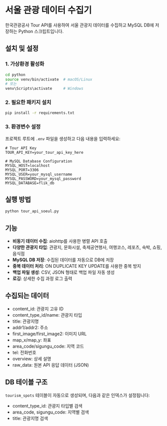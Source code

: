 # 서울 관광 데이터 수집기

한국관광공사 Tour API를 사용하여 서울 관광지 데이터를 수집하고 MySQL DB에 저장하는 Python 스크립트입니다.

## 설치 및 설정

### 1. 가상환경 활성화
```bash
cd python
source venv/bin/activate  # macOS/Linux
# 또는
venv\Scripts\activate     # Windows
```

### 2. 필요한 패키지 설치
```bash
pip install -r requirements.txt
```

### 3. 환경변수 설정
프로젝트 루트에 `.env` 파일을 생성하고 다음 내용을 입력하세요:

```env
# Tour API Key
TOUR_API_KEY=your_tour_api_key_here

# MySQL Database Configuration
MYSQL_HOST=localhost
MYSQL_PORT=3306
MYSQL_USER=your_mysql_username
MYSQL_PASSWORD=your_mysql_password
MYSQL_DATABASE=flik_db
```

## 실행 방법

```bash
python tour_api_soeul.py
```

## 기능

- **비동기 데이터 수집**: aiohttp를 사용한 병렬 API 호출
- **다양한 관광지 타입**: 관광지, 문화시설, 축제공연행사, 여행코스, 레포츠, 숙박, 쇼핑, 음식점
- **MySQL DB 저장**: 수집된 데이터를 자동으로 DB에 저장
- **중복 데이터 처리**: ON DUPLICATE KEY UPDATE를 사용한 중복 방지
- **백업 파일 생성**: CSV, JSON 형태로 백업 파일 자동 생성
- **로깅**: 상세한 수집 과정 로그 출력

## 수집되는 데이터

- content_id: 관광지 고유 ID
- content_type_id/name: 관광지 타입
- title: 관광지명
- addr1/addr2: 주소
- first_image/first_image2: 이미지 URL
- map_x/map_y: 좌표
- area_code/sigungu_code: 지역 코드
- tel: 전화번호
- overview: 상세 설명
- raw_data: 원본 API 응답 데이터 (JSON)

## DB 테이블 구조

`tourism_spots` 테이블이 자동으로 생성되며, 다음과 같은 인덱스가 설정됩니다:
- content_type_id: 관광지 타입별 검색
- area_code, sigungu_code: 지역별 검색
- title: 관광지명 검색






